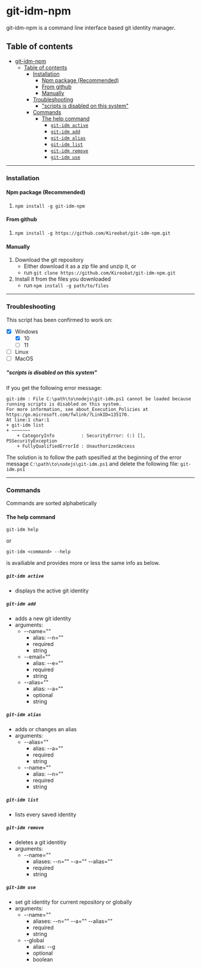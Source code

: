 # git-idm-npm

git-idm-npm is a command line interface based git identity manager.

## Table of contents

- [git-idm-npm](#git-idm-npm)
  - [Table of contents](#table-of-contents)
    - [Installation](#installation)
      - [Npm package (Recommended)](#npm-package-recommended)
      - [From github](#from-github)
      - [Manually](#manually)
    - [Troubleshooting](#troubleshooting)
        - ["scripts is disabled on this system"](#scripts-is-disabled-on-this-system)
    - [Commands](#commands)
      - [The help command](#the-help-command)
        - [`git-idm active`](#git-idm-active)
        - [`git-idm add`](#git-idm-add)
        - [`git-idm alias`](#git-idm-alias)
        - [`git-idm list`](#git-idm-list)
        - [`git-idm remove`](#git-idm-remove)
        - [`git-idm use`](#git-idm-use)

---

### Installation

#### Npm package (Recommended)

1. `npm install -g git-idm-npm`

#### From github

1. `npm install -g https://github.com/Kireobat/git-idm-npm.git`

#### Manually

1. Download the git repository
    - Either download it as a zip file and unzip it, or
    - run `git clone https://github.com/Kireobat/git-idm-npm.git`
2. Install it from the files you downloaded
   - run `npm install -g path/to/files`

---

### Troubleshooting

This script has been confirmed to work on:

- [x] Windows
  - [x] 10
  - [ ] 11
- [ ] Linux
- [ ] MacOS

##### "scripts is disabled on this system"

If you get the following error message:

```
git-idm : File C:\path\to\nodejs\git-idm.ps1 cannot be loaded because running scripts is disabled on this system.
For more information, see about_Execution_Policies at https:/go.microsoft.com/fwlink/?LinkID=135170.
At line:1 char:1
+ git-idm list
+ ~~~~~~~
    + CategoryInfo          : SecurityError: (:) [], PSSecurityException
    + FullyQualifiedErrorId : UnauthorizedAccess
```

The solution is to follow the path spesified at the beginning of 
the error message `C:\path\to\nodejs\git-idm.ps1` and delete the following file: `git-idm.ps1`

---

### Commands

Commands are sorted alphabetically

#### The help command

`git-idm help`

or 

`git-idm <command> --help`

is availiable and provides more or less the same info as below.


##### `git-idm active`
  - displays the active git identity



##### `git-idm add`
  - adds a new git identity
  - arguments:
    - --name=""
      - alias: --n=""
      - required
      - string
    - --email=""
      - alias: --e=""
      - required
      - string
    - --alias=""
      - alias: --a=""
      - optional
      - string



##### `git-idm alias`
  - adds or changes an alias
  - arguments:
    - --alias=""
      - alias: --a=""
      - required
      - string
    - --name=""
      - alias: --n=""
      - required
      - string



##### `git-idm list`
  - lists every saved identity



##### `git-idm remove`
  - deletes a git identitiy
  - arguments:
    - --name=""
      - aliases: --n="" --a="" --alias=""
      - required
      - string



##### `git-idm use`
  - set git identity for current repository or globally
  - arguments:
    - --name=""
      - aliases: --n="" --a="" --alias=""
      - required
      - string
    - --global
      - alias: --g
      - optional
      - boolean
